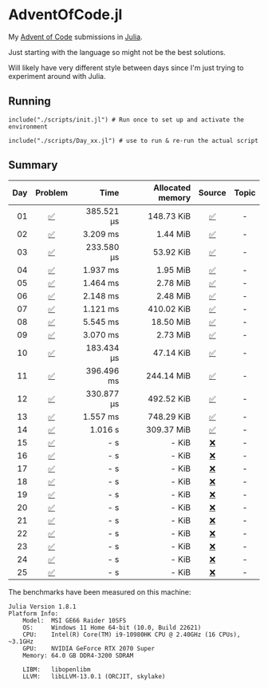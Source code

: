 # AdventOfCode.jl

My [Advent of Code](https://adventofcode.com/) submissions in [Julia](https://github.com/JuliaLang/julia).

Just starting with the language so might not be the best solutions.

Will likely have very different style between days since I'm just trying to experiment around with Julia.


## Running
```
include("./scripts/init.jl") # Run once to set up and activate the environment

include("./scripts/Day_xx.jl") # use to run & re-run the actual script
```

## Summary

| Day | Problem | Time | Allocated memory | Source | Topic |
|----:|:-------:|-----:|-----------------:|:------:|:----:|
| 01 | [:white_check_mark:](https://adventofcode.com/2022/day/1) | 385.521 μs | 148.73 KiB | [:white_check_mark:](https://github.com/Titas22/AdventOfCode.jl/blob/master/src/AoC_2022/AoC_2022_01.jl) | - | 
| 02 | [:white_check_mark:](https://adventofcode.com/2022/day/2) | 3.209 ms | 1.44 MiB | [:white_check_mark:](https://github.com/Titas22/AdventOfCode.jl/blob/master/src/AoC_2022/AoC_2022_02.jl) | - | 
| 03 | [:white_check_mark:](https://adventofcode.com/2022/day/3) | 233.580 μs | 53.92 KiB | [:white_check_mark:](https://github.com/Titas22/AdventOfCode.jl/blob/master/src/AoC_2022/AoC_2022_03.jl) | - | 
| 04 | [:white_check_mark:](https://adventofcode.com/2022/day/4) | 1.937 ms | 1.95 MiB | [:white_check_mark:](https://github.com/Titas22/AdventOfCode.jl/blob/master/src/AoC_2022/AoC_2022_04.jl) | - | 
| 05 | [:white_check_mark:](https://adventofcode.com/2022/day/5) | 1.464 ms | 2.78 MiB | [:white_check_mark:](https://github.com/Titas22/AdventOfCode.jl/blob/master/src/AoC_2022/AoC_2022_05.jl) | - | 
| 06 | [:white_check_mark:](https://adventofcode.com/2022/day/6) | 2.148 ms | 2.48 MiB | [:white_check_mark:](https://github.com/Titas22/AdventOfCode.jl/blob/master/src/AoC_2022/AoC_2022_06.jl) | - | 
| 07 | [:white_check_mark:](https://adventofcode.com/2022/day/7) | 1.121 ms | 410.02 KiB | [:white_check_mark:](https://github.com/Titas22/AdventOfCode.jl/blob/master/src/AoC_2022/AoC_2022_07.jl) | - | 
| 08 | [:white_check_mark:](https://adventofcode.com/2022/day/8) | 5.545 ms | 18.50 MiB | [:white_check_mark:](https://github.com/Titas22/AdventOfCode.jl/blob/master/src/AoC_2022/AoC_2022_08.jl) | - | 
| 09 | [:white_check_mark:](https://adventofcode.com/2022/day/9) | 3.070 ms | 2.73 MiB | [:white_check_mark:](https://github.com/Titas22/AdventOfCode.jl/blob/master/src/AoC_2022/AoC_2022_09.jl) | - | 
| 10 | [:white_check_mark:](https://adventofcode.com/2022/day/10) | 183.434 μs | 47.14 KiB | [:white_check_mark:](https://github.com/Titas22/AdventOfCode.jl/blob/master/src/AoC_2022/AoC_2022_10.jl) | - | 
| 11 | [:white_check_mark:](https://adventofcode.com/2022/day/11) | 396.496 ms | 244.14 MiB | [:white_check_mark:](https://github.com/Titas22/AdventOfCode.jl/blob/master/src/AoC_2022/AoC_2022_11.jl) | - | 
| 12 | [:white_check_mark:](https://adventofcode.com/2022/day/12) | 330.877 μs | 492.52 KiB | [:white_check_mark:](https://github.com/Titas22/AdventOfCode.jl/blob/master/src/AoC_2022/AoC_2022_12.jl) | - | 
| 13 | [:white_check_mark:](https://adventofcode.com/2022/day/13) | 1.557 ms | 748.29 KiB | [:white_check_mark:](https://github.com/Titas22/AdventOfCode.jl/blob/master/src/AoC_2022/AoC_2022_13.jl) | - | 
| 14 | [:white_check_mark:](https://adventofcode.com/2022/day/14) | 1.016 s | 309.37 MiB | [:white_check_mark:](https://github.com/Titas22/AdventOfCode.jl/blob/master/src/AoC_2022/AoC_2022_14.jl) | - | 
| 15 | [:white_check_mark:](https://adventofcode.com/2022/day/15) | - s | - KiB | [:x:](https://github.com/Titas22/AdventOfCode.jl) | - | 
| 16 | [:white_check_mark:](https://adventofcode.com/2022/day/16) | - s | - KiB | [:x:](https://github.com/Titas22/AdventOfCode.jl) | - | 
| 17 | [:white_check_mark:](https://adventofcode.com/2022/day/17) | - s | - KiB | [:x:](https://github.com/Titas22/AdventOfCode.jl) | - | 
| 18 | [:white_check_mark:](https://adventofcode.com/2022/day/18) | - s | - KiB | [:x:](https://github.com/Titas22/AdventOfCode.jl) | - | 
| 19 | [:white_check_mark:](https://adventofcode.com/2022/day/19) | - s | - KiB | [:x:](https://github.com/Titas22/AdventOfCode.jl) | - | 
| 20 | [:white_check_mark:](https://adventofcode.com/2022/day/20) | - s | - KiB | [:x:](https://github.com/Titas22/AdventOfCode.jl) | - | 
| 21 | [:white_check_mark:](https://adventofcode.com/2022/day/21) | - s | - KiB | [:x:](https://github.com/Titas22/AdventOfCode.jl) | - | 
| 22 | [:white_check_mark:](https://adventofcode.com/2022/day/22) | - s | - KiB | [:x:](https://github.com/Titas22/AdventOfCode.jl) | - | 
| 23 | [:white_check_mark:](https://adventofcode.com/2022/day/23) | - s | - KiB | [:x:](https://github.com/Titas22/AdventOfCode.jl) | - | 
| 24 | [:white_check_mark:](https://adventofcode.com/2022/day/24) | - s | - KiB | [:x:](https://github.com/Titas22/AdventOfCode.jl) | - | 
| 25 | [:white_check_mark:](https://adventofcode.com/2022/day/25) | - s | - KiB | [:x:](https://github.com/Titas22/AdventOfCode.jl) | - | 



The benchmarks have been measured on this machine:
```  
Julia Version 1.8.1
Platform Info:
    Model:  MSI GE66 Raider 10SFS
    OS:     Windows 11 Home 64-bit (10.0, Build 22621)
    CPU:    Intel(R) Core(TM) i9-10980HK CPU @ 2.40GHz (16 CPUs), ~3.1GHz
    GPU:    NVIDIA GeForce RTX 2070 Super
    Memory: 64.0 GB DDR4-3200 SDRAM

    LIBM:   libopenlibm
    LLVM:   libLLVM-13.0.1 (ORCJIT, skylake)
```

